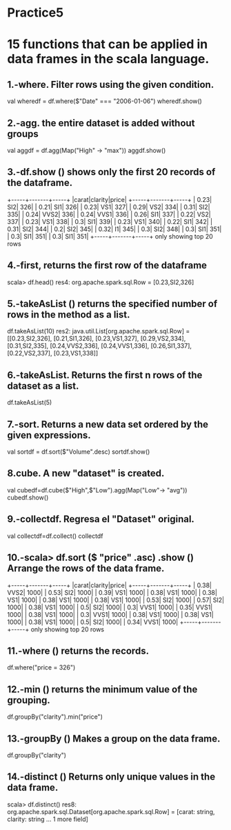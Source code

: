 # Practice5

# 15 functions that can be applied in data frames in the scala language.

## 1.-where. Filter rows using the given condition.

val wheredf = df.where($"Date" === "2006-01-06")
wheredf.show()


## 2.-agg. the entire dataset is added without groups

val aggdf = df.agg(Map("High" -> "max"))
aggdf.show()

## 3.-df.show () shows only the first 20 records of the dataframe.

+-----+-------+-----+
|carat|clarity|price|
+-----+-------+-----+
| 0.23|    SI2|  326|
| 0.21|    SI1|  326|
| 0.23|    VS1|  327|
| 0.29|    VS2|  334|
| 0.31|    SI2|  335|
| 0.24|   VVS2|  336|
| 0.24|   VVS1|  336|
| 0.26|    SI1|  337|
| 0.22|    VS2|  337|
| 0.23|    VS1|  338|
|  0.3|    SI1|  339|
| 0.23|    VS1|  340|
| 0.22|    SI1|  342|
| 0.31|    SI2|  344|
|  0.2|    SI2|  345|
| 0.32|     I1|  345|
|  0.3|    SI2|  348|
|  0.3|    SI1|  351|
|  0.3|    SI1|  351|
|  0.3|    SI1|  351|
+-----+-------+-----+
only showing top 20 rows

## 4.-first, returns the first row of the dataframe

scala> df.head()
res4: org.apache.spark.sql.Row = [0.23,SI2,326]

## 5.-takeAsList () returns the specified number of rows in the method as a list.

df.takeAsList(10)
res2: java.util.List[org.apache.spark.sql.Row] = [[0.23,SI2,326], 
[0.21,SI1,326], [0.23,VS1,327], [0.29,VS2,334], [0.31,SI2,335], 
[0.24,VVS2,336], [0.24,VVS1,336], [0.26,SI1,337], [0.22,VS2,337], 
[0.23,VS1,338]]

## 6.-takeAsList. Returns the first n rows of the dataset as a list.

df.takeAsList(5)

## 7.-sort. Returns a new data set ordered by the given expressions.

val sortdf = df.sort($"Volume".desc)
sortdf.show()

## 8.cube. A new "dataset" is created.

val cubedf=df.cube($"High",$"Low").agg(Map("Low"-> "avg"))
cubedf.show()

## 9.-collectdf. Regresa el "Dataset" original.

val collectdf=df.collect()
collectdf

## 10.-scala> df.sort ($ "price" .asc) .show () Arrange the rows of the data frame.

+-----+-------+-----+
|carat|clarity|price|
+-----+-------+-----+
| 0.38|   VVS2| 1000|
| 0.53|    SI2| 1000|
| 0.39|    VS1| 1000|
| 0.38|    VS1| 1000|
| 0.38|    VS1| 1000|
| 0.38|    VS1| 1000|
| 0.38|    VS1| 1000|
| 0.53|    SI2| 1000|
| 0.57|    SI2| 1000|
| 0.38|    VS1| 1000|
|  0.5|    SI2| 1000|
|  0.3|   VVS1| 1000|
| 0.35|   VVS1| 1000|
| 0.38|    VS1| 1000|
|  0.3|   VVS1| 1000|
| 0.38|    VS1| 1000|
| 0.38|    VS1| 1000|
| 0.38|    VS1| 1000|
|  0.5|    SI2| 1000|
| 0.34|   VVS1| 1000|
+-----+-------+-----+
only showing top 20 rows

## 11.-where () returns the records.

df.where("price = 326")

## 12.-min () returns the minimum value of the grouping.

df.groupBy("clarity").min("price")

## 13.-groupBy () Makes a group on the data frame.

df.groupBy("clarity")

## 14.-distinct () Returns only unique values ​​in the data frame.

scala> df.distinct()
res8: org.apache.spark.sql.Dataset[org.apache.spark.sql.Row] = 
[carat: string, clarity: string ... 1 more field]
